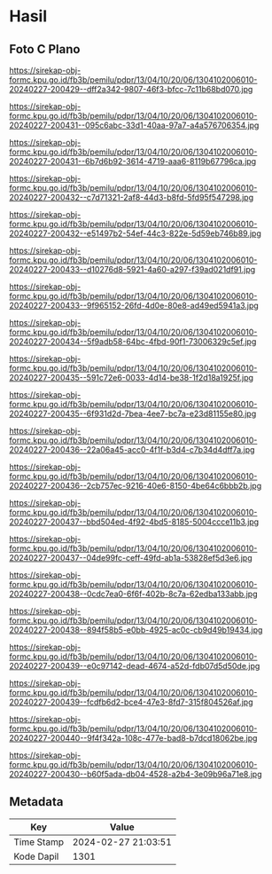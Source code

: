 # Hasil

## Foto C Plano

https://sirekap-obj-formc.kpu.go.id/fb3b/pemilu/pdpr/13/04/10/20/06/1304102006010-20240227-200429--dff2a342-9807-46f3-bfcc-7c11b68bd070.jpg

https://sirekap-obj-formc.kpu.go.id/fb3b/pemilu/pdpr/13/04/10/20/06/1304102006010-20240227-200431--095c6abc-33d1-40aa-97a7-a4a576706354.jpg

https://sirekap-obj-formc.kpu.go.id/fb3b/pemilu/pdpr/13/04/10/20/06/1304102006010-20240227-200431--6b7d6b92-3614-4719-aaa6-8119b67796ca.jpg

https://sirekap-obj-formc.kpu.go.id/fb3b/pemilu/pdpr/13/04/10/20/06/1304102006010-20240227-200432--c7d71321-2af8-44d3-b8fd-5fd95f547298.jpg

https://sirekap-obj-formc.kpu.go.id/fb3b/pemilu/pdpr/13/04/10/20/06/1304102006010-20240227-200432--e51497b2-54ef-44c3-822e-5d59eb746b89.jpg

https://sirekap-obj-formc.kpu.go.id/fb3b/pemilu/pdpr/13/04/10/20/06/1304102006010-20240227-200433--d10276d8-5921-4a60-a297-f39ad021df91.jpg

https://sirekap-obj-formc.kpu.go.id/fb3b/pemilu/pdpr/13/04/10/20/06/1304102006010-20240227-200433--9f965152-26fd-4d0e-80e8-ad49ed5941a3.jpg

https://sirekap-obj-formc.kpu.go.id/fb3b/pemilu/pdpr/13/04/10/20/06/1304102006010-20240227-200434--5f9adb58-64bc-4fbd-90f1-73006329c5ef.jpg

https://sirekap-obj-formc.kpu.go.id/fb3b/pemilu/pdpr/13/04/10/20/06/1304102006010-20240227-200435--591c72e6-0033-4d14-be38-1f2d18a1925f.jpg

https://sirekap-obj-formc.kpu.go.id/fb3b/pemilu/pdpr/13/04/10/20/06/1304102006010-20240227-200435--6f931d2d-7bea-4ee7-bc7a-e23d81155e80.jpg

https://sirekap-obj-formc.kpu.go.id/fb3b/pemilu/pdpr/13/04/10/20/06/1304102006010-20240227-200436--22a06a45-acc0-4f1f-b3d4-c7b34d4dff7a.jpg

https://sirekap-obj-formc.kpu.go.id/fb3b/pemilu/pdpr/13/04/10/20/06/1304102006010-20240227-200436--2cb757ec-9216-40e6-8150-4be64c6bbb2b.jpg

https://sirekap-obj-formc.kpu.go.id/fb3b/pemilu/pdpr/13/04/10/20/06/1304102006010-20240227-200437--bbd504ed-4f92-4bd5-8185-5004ccce11b3.jpg

https://sirekap-obj-formc.kpu.go.id/fb3b/pemilu/pdpr/13/04/10/20/06/1304102006010-20240227-200437--04de99fc-ceff-49fd-ab1a-53828ef5d3e6.jpg

https://sirekap-obj-formc.kpu.go.id/fb3b/pemilu/pdpr/13/04/10/20/06/1304102006010-20240227-200438--0cdc7ea0-6f6f-402b-8c7a-62edba133abb.jpg

https://sirekap-obj-formc.kpu.go.id/fb3b/pemilu/pdpr/13/04/10/20/06/1304102006010-20240227-200438--894f58b5-e0bb-4925-ac0c-cb9d49b19434.jpg

https://sirekap-obj-formc.kpu.go.id/fb3b/pemilu/pdpr/13/04/10/20/06/1304102006010-20240227-200439--e0c97142-dead-4674-a52d-fdb07d5d50de.jpg

https://sirekap-obj-formc.kpu.go.id/fb3b/pemilu/pdpr/13/04/10/20/06/1304102006010-20240227-200439--fcdfb6d2-bce4-47e3-8fd7-315f804526af.jpg

https://sirekap-obj-formc.kpu.go.id/fb3b/pemilu/pdpr/13/04/10/20/06/1304102006010-20240227-200440--9f4f342a-108c-477e-bad8-b7dcd18062be.jpg

https://sirekap-obj-formc.kpu.go.id/fb3b/pemilu/pdpr/13/04/10/20/06/1304102006010-20240227-200430--b60f5ada-db04-4528-a2b4-3e09b96a71e8.jpg


## Metadata

| Key        | Value               |
| ---------- | ------------------- |
| Time Stamp | 2024-02-27 21:03:51 |
| Kode Dapil | 1301                |



